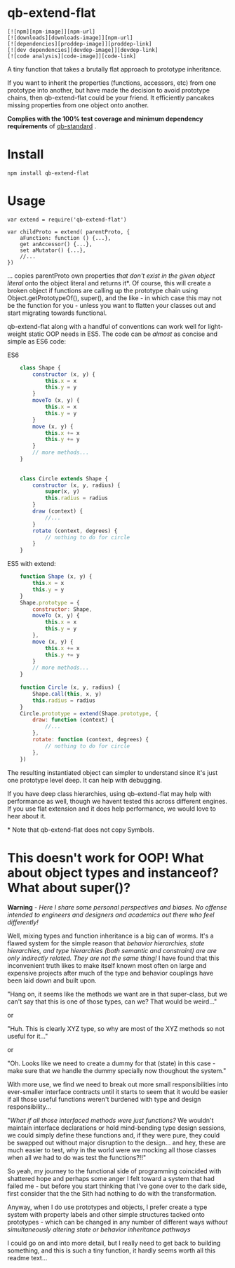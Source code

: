 # qb-extend-flat

    [![npm][npm-image]][npm-url]
    [![downloads][downloads-image]][npm-url]
    [![dependencies][proddep-image]][proddep-link]
    [![dev dependencies][devdep-image]][devdep-link]
    [![code analysis][code-image]][code-link]


[npm-image]:       https://img.shields.io/npm/v/qb-extend-flat.svg
[downloads-image]: https://img.shields.io/npm/dm/qb-extend-flat.svg
[npm-url]:         https://npmjs.org/package/qb-extend-flat
[proddep-image]:   https://www.bithound.io/github/quicbit-js/qb-extend-flat/badges/dependencies.svg
[proddep-link]:    https://www.bithound.io/github/quicbit-js/qb-extend-flat/master/dependencies/npm
[devdep-image]:    https://www.bithound.io/github/quicbit-js/qb-extend-flat/badges/devDependencies.svg
[devdep-link]:     https://www.bithound.io/github/quicbit-js/qb-extend-flat/master/dependencies/npm
[code-image]:      https://www.bithound.io/github/quicbit-js/qb-extend-flat/badges/code.svg
[code-link]:       https://www.bithound.io/github/quicbit-js/qb-extend-flat

A tiny function that takes a brutally flat approach to prototype 
inheritance.  

If you want to  inherit the properties (functions, accessors, etc) from one prototype into 
another, but have made the decision to avoid prototype chains, then
qb-extend-flat could be your friend.  It efficiently 
pancakes missing properties from one object onto another.

**Complies with the 100% test coverage and minimum dependency requirements** of 
[qb-standard](http://github.com/quicbit-js/qb-standard) . 

# Install

    npm install qb-extend-flat
    
# Usage

    var extend = require('qb-extend-flat')
    
    var childProto = extend( parentProto, {
        aFunction: function () {...},
        get anAccessor() {...},
        set aMutator() {...},
        //...
    })
    
... copies parentProto own properties *that don't exist in the given object literal*
onto the object literal and returns it\*.  Of course, this will create a broken
object if functions
are calling up the prototype chain using Object.getPrototypeOf(), super(), and the like - in which case
this may not be the function for you - unless you want to flatten your classes out and start migrating
towards functional.  

qb-extend-flat along with a handful of conventions can work well for light-weight static OOP needs in 
ES5.  The code can be *almost* as concise and simple as ES6 code:

ES6
```js
    class Shape {
        constructor (x, y) {
            this.x = x
            this.y = y
        }
        moveTo (x, y) {
            this.x = x
            this.y = y
        }
        move (x, y) {
            this.x += x
            this.y += y
        }
        // more methods...
    }
    
    
    class Circle extends Shape {
        constructor (x, y, radius) {
            super(x, y)
            this.radius = radius
        }
        draw (context) {
            //...
        }
        rotate (context, degrees) {
            // nothing to do for circle
        }
    }
```

ES5 with extend:
```js
    function Shape (x, y) {
        this.x = x
        this.y = y
    }
    Shape.prototype = {
        constructor: Shape,
        moveTo (x, y) {
            this.x = x
            this.y = y
        },
        move (x, y) {
            this.x += x
            this.y += y
        }
        // more methods...
    }
    
    function Circle (x, y, radius) {
        Shape.call(this, x, y)
        this.radius = radius
    }
    Circle.prototype = extend(Shape.prototype, {
        draw: function (context) {
            //...
        },
        rotate: function (context, degrees) {
            // nothing to do for circle
        },
    })
```

The resulting instantiated object can simpler to understand since it's just one prototype level
deep.  It can help with debugging.  

If you have deep class hierarchies, using qb-extend-flat may help with performance 
as well, though we havent tested this across different engines.  
If you use flat extension and it does help performance, we would love to hear about it.

\* Note that qb-extend-flat does not copy Symbols.

# This doesn't work for OOP!  What about object types and instanceof?  What about super()?

**Warning** - *Here I share some personal perspectives and biases.  No offense intended
to engineers and designers and academics out there who feel differently!*

Well, mixing types and function inheritance is a big can of worms.  It's a flawed
system for the simple reason that *behavior hierarchies, state hierarchies, and
type hierarchies (both semantic and constraint) are 
are only indirectly related.  They are not the same thing!*  I have found that this inconvenient truth 
likes to make itself known most often on large and expensive projects after much
of the type and behavior couplings have been laid down and built upon.  

"Hang on,
it seems like the methods we want are in that super-class, but we can't 
say that this is one of those types, can we?  That would be weird..."  

or 

"Huh.  This is 
clearly XYZ type, so why are most of the XYZ methods so not useful for it..."  

or

"Oh.  Looks like we need to create a dummy for that (state) in this case - make sure
that we handle the dummy specially now thoughout the system."

With more use, we find we need to break out more small responsibilities 
into ever-smaller interface
contracts until it starts to seem that it would be
easier if all those useful functions weren't burdened with type and design responsibility...

"*What if all those interfaced methods were just functions?*  We wouldn't maintain 
interface declarations or hold mind-bending type design
sessions, we could simply define these functions and, if they were pure, 
they could be swapped out
without major disruption to the design... and hey, these are much easier to test, why
in the world were we mocking all those classes when all we had to do was
test the functions?!!"

So yeah, my journey to the functional side of programming coincided
with shattered hope and perhaps some anger I felt toward a system that had failed me - but
before you start thinking that I've gone over to the dark side, first consider that the
the Sith had nothing to do with the transformation.  

Anyway, when I do use prototypes and objects, I prefer create a type system 
with property labels and other simple structures
tacked onto prototypes - which can 
be changed in any number of different ways *without simultaneously altering 
state or behavior inheritance pathways*

I could go on and into more detail, but I really need to get back to building something, and this is such 
a tiny function, it hardly seems worth all this readme text...